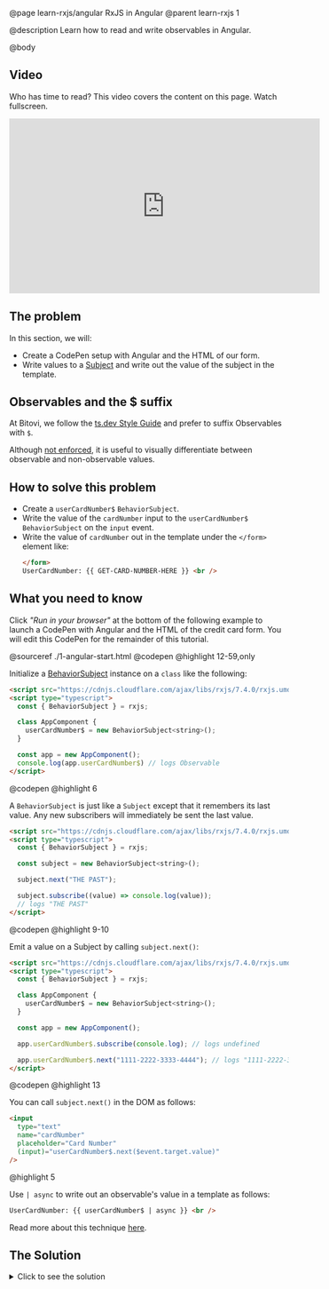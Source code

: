 @page learn-rxjs/angular RxJS in Angular
@parent learn-rxjs 1

@description Learn how to read and write observables in Angular.

@body

## Video

Who has time to read? This video covers the content on this page. Watch fullscreen.

<iframe width="560" height="315" src="https://www.youtube.com/embed/OAc-n1HK8ng" frameborder="0" allow="accelerometer; autoplay; encrypted-media; gyroscope; picture-in-picture" allowfullscreen></iframe>

## The problem

In this section, we will:

- Create a CodePen setup with Angular and the HTML of our form.
- Write values to a [Subject](https://rxjs.dev/guide/subject)
  and write out the value of the subject in the template.

## Observables and the $ suffix

At Bitovi, we follow the [ts.dev Style Guide](https://ts.dev/style/#naming-style) and prefer to suffix Observables with `$`.

Although [not enforced](https://angular.io/guide/rx-library#naming-conventions-for-observables), it is useful to visually differentiate between observable and non-observable values.

## How to solve this problem

- Create a `userCardNumber$` `BehaviorSubject`.
- Write the value of the `cardNumber` input to the `userCardNumber$` `BehaviorSubject` on the `input` event.
- Write the value of `cardNumber` out in the template under the `</form>`
  element like:
  ```html
  </form>
  UserCardNumber: {{ GET-CARD-NUMBER-HERE }} <br />
  ```

## What you need to know

Click _"Run in your browser"_ at the bottom of the following
example to launch a CodePen with Angular and the HTML of
the credit card form. You will edit this CodePen for the
remainder of this tutorial.

@sourceref ./1-angular-start.html
@codepen
@highlight 12-59,only

Initialize a [BehaviorSubject](https://rxjs.dev/api/index/class/BehaviorSubject) instance on a `class` like the following:

```html
<script src="https://cdnjs.cloudflare.com/ajax/libs/rxjs/7.4.0/rxjs.umd.min.js"></script>
<script type="typescript">
  const { BehaviorSubject } = rxjs;

  class AppComponent {
    userCardNumber$ = new BehaviorSubject<string>();
  }

  const app = new AppComponent();
  console.log(app.userCardNumber$) // logs Observable
</script>
```

@codepen
@highlight 6

A `BehaviorSubject` is just like a `Subject` except that it
remembers its last value. Any new subscribers will immediately
be sent the last value.

```html
<script src="https://cdnjs.cloudflare.com/ajax/libs/rxjs/7.4.0/rxjs.umd.min.js"></script>
<script type="typescript">
  const { BehaviorSubject } = rxjs;

  const subject = new BehaviorSubject<string>();

  subject.next("THE PAST");

  subject.subscribe((value) => console.log(value));
  // logs "THE PAST"
</script>
```

@codepen
@highlight 9-10

Emit a value on a Subject by calling `subject.next()`:

```html
<script src="https://cdnjs.cloudflare.com/ajax/libs/rxjs/7.4.0/rxjs.umd.min.js"></script>
<script type="typescript">
  const { BehaviorSubject } = rxjs;

  class AppComponent {
    userCardNumber$ = new BehaviorSubject<string>();
  }

  const app = new AppComponent();

  app.userCardNumber$.subscribe(console.log); // logs undefined

  app.userCardNumber$.next("1111-2222-3333-4444"); // logs "1111-2222-3333-4444"
</script>
```

@codepen
@highlight 13

You can call `subject.next()` in the DOM as follows:

```html
<input
  type="text"
  name="cardNumber"
  placeholder="Card Number"
  (input)="userCardNumber$.next($event.target.value)"
/>
```

@highlight 5

Use `| async` to write out an observable's value in a template as follows:

```html
UserCardNumber: {{ userCardNumber$ | async }} <br />
```

Read more about this technique [here](https://angular.io/guide/observables-in-angular#async-pipe).

## The Solution

<details>
<summary>Click to see the solution</summary>
@sourceref ./1-angular-solution.html
@codepen
@highlight 13,17-37,40,only
</details>
